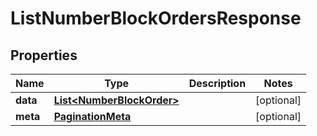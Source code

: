 

# ListNumberBlockOrdersResponse

## Properties

Name | Type | Description | Notes
------------ | ------------- | ------------- | -------------
**data** | [**List&lt;NumberBlockOrder&gt;**](NumberBlockOrder.md) |  |  [optional]
**meta** | [**PaginationMeta**](PaginationMeta.md) |  |  [optional]




